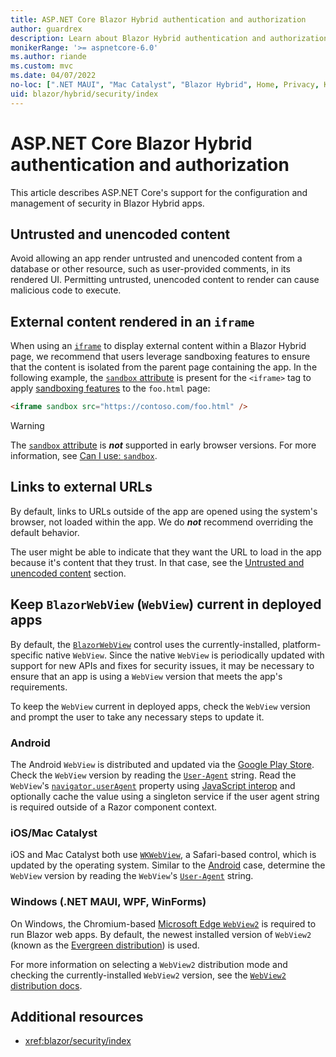 ```yaml
---
title: ASP.NET Core Blazor Hybrid authentication and authorization
author: guardrex
description: Learn about Blazor Hybrid authentication and authorization scenarios.
monikerRange: '>= aspnetcore-6.0'
ms.author: riande
ms.custom: mvc
ms.date: 04/07/2022
no-loc: [".NET MAUI", "Mac Catalyst", "Blazor Hybrid", Home, Privacy, Kestrel, appsettings.json, "ASP.NET Core Identity", cookie, Cookie, Blazor, "Blazor Server", "Blazor WebAssembly", "Identity", "Let's Encrypt", Razor, SignalR]
uid: blazor/hybrid/security/index
---
```

# ASP.NET Core Blazor Hybrid authentication and authorization

This article describes ASP.NET Core's support for the configuration and management of security in Blazor Hybrid apps.

## Untrusted and unencoded content

Avoid allowing an app render untrusted and unencoded content from a database or other resource, such as user-provided comments, in its rendered UI. Permitting untrusted, unencoded content to render can cause malicious code to execute.

## External content rendered in an `iframe`

When using an [`iframe`](https://developer.mozilla.org/docs/Web/HTML/Element/iframe) to display external content within a Blazor Hybrid page, we recommend that users leverage sandboxing features to ensure that the content is isolated from the parent page containing the app. In the following example, the [`sandbox` attribute](https://developer.mozilla.org/docs/Web/HTML/Element/iframe) is present for the `<iframe>` tag to apply [sandboxing features](https://developer.mozilla.org/docs/Web/HTML/Element/iframe) to the `foo.html` page:

```html
<iframe sandbox src="https://contoso.com/foo.html" />
```

> [!WARNING]
> The [`sandbox` attribute](https://developer.mozilla.org/docs/Web/HTML/Element/iframe) is ***not*** supported in early browser versions. For more information, see [Can I use: `sandbox`](https://caniuse.com/?search=sandbox).

## Links to external URLs

By default, links to URLs outside of the app are opened using the system's browser, not loaded within the app. We do ***not*** recommend overriding the default behavior.

The user might be able to indicate that they want the URL to load in the app because it's content that they trust. In that case, see the [Untrusted and unencoded content](#untrusted-and-unencoded-content) section.

## Keep `BlazorWebView` (`WebView`) current in deployed apps

By default, the [`BlazorWebView`](/maui/user-interface/controls/blazorwebview) control uses the currently-installed, platform-specific native `WebView`. Since the native `WebView` is periodically updated with support for new APIs and fixes for security issues, it may be necessary to ensure that an app is using a `WebView` version that meets the app's requirements.

To keep the `WebView` current in deployed apps, check the `WebView` version and prompt the user to take any necessary steps to update it.

<!-- HOLD FOR RC2 AND SWAP FOR THE PRIOR SENTENCE

Use one of the following approaches to keep the `WebView` current in deployed apps:

* **On all platforms**: Check the `WebView` version and prompt the user to take any necessary steps to update it.
* **Only on Windows**: Package a fixed-version `WebView` within the app, using it in place of the system's shared `WebView`.

-->

### Android

The Android `WebView` is distributed and updated via the [Google Play Store](https://play.google.com/store/apps/details?id=com.google.android.webview). Check the `WebView` version by reading the [`User-Agent`](https://developer.mozilla.org/docs/Web/HTTP/Headers/User-Agent) string. Read the `WebView`'s [`navigator.userAgent`](https://developer.mozilla.org/docs/Web/API/Navigator/userAgent) property using [JavaScript interop](xref:blazor/js-interop/index) and optionally cache the value using a singleton service if the user agent string is required outside of a Razor component context.

### iOS/Mac Catalyst

iOS and Mac Catalyst both use [`WKWebView`](https://developer.apple.com/documentation/webkit/wkwebview), a Safari-based control, which is updated by the operating system. Similar to the [Android](#android) case, determine the `WebView` version by reading the `WebView`'s [`User-Agent`](https://developer.mozilla.org/docs/Web/HTTP/Headers/User-Agent) string.

### Windows (.NET MAUI, WPF, WinForms)

On Windows, the Chromium-based [Microsoft Edge `WebView2`](/microsoft-edge/webview2/) is required to run Blazor web apps. By default, the newest installed version of `WebView2` (known as the [Evergreen distribution](/microsoft-edge/webview2/concepts/distribution#details-about-the-fixed-version-runtime-distribution-mode)) is used.

<!-- AT RC2, ADD THE FOLLOWING SENTENCE TO THE PRECEDING PARAGRAPH

If you wish to ship a specific version of `WebView2` with the app, use the [Fixed Version distribution mode](/microsoft-edge/webview2/concepts/distribution#details-about-the-fixed-version-runtime-distribution-mode).

-->

For more information on selecting a `WebView2` distribution mode and checking the currently-installed `WebView2` version, see the [`WebView2` distribution docs](/microsoft-edge/webview2/concepts/distribution).

## Additional resources

* <xref:blazor/security/index>
